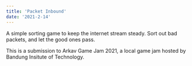 ```yaml
---
title: 'Packet Inbound'
date: '2021-2-14'
---
```


A simple sorting game to keep the internet stream steady. Sort out bad packets, and let the good ones pass.

This is a submission to Arkav Game Jam 2021, a local game jam hosted by Bandung Insitute of Technology.